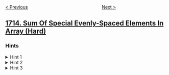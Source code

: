 <!--|This file generated by command(leetcode description); DO NOT EDIT.    |-->
<!--+----------------------------------------------------------------------+-->
<!--|@author    openset <openset.wang@gmail.com>                           |-->
<!--|@link      https://github.com/openset                                 |-->
<!--|@home      https://github.com/openset/leetcode                        |-->
<!--+----------------------------------------------------------------------+-->

[< Previous](../minimum-operations-to-make-a-subsequence "Minimum Operations to Make a Subsequence")
　　　　　　　　　　　　　　　　
[Next >](../count-apples-and-oranges "Count Apples and Oranges")

## [1714. Sum Of Special Evenly-Spaced Elements In Array (Hard)](https://leetcode.com/problems/sum-of-special-evenly-spaced-elements-in-array "")



### Hints
<details>
<summary>Hint 1</summary>
Think if y cannot be small. You can solve a query in O(n/y), so if y is large enough, it won't be a problem.
</details>

<details>
<summary>Hint 2</summary>
If y is small, like less than B, you can preprocess the answers for all such ys in O(n * B), then answer each such query in O(1).
</details>

<details>
<summary>Hint 3</summary>
As you might have already guessed, the optimal value for B is ~sqrt(n).
</details>
